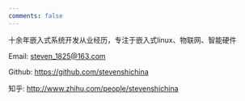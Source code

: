 ```yaml
---
comments: false
---
```


十余年嵌入式系统开发从业经历，专注于嵌入式linux、物联网、智能硬件



Email:  steven_1825@163.com

Github: https://github.com/stevenshichina

知乎: http://www.zhihu.com/people/stevenshichina






